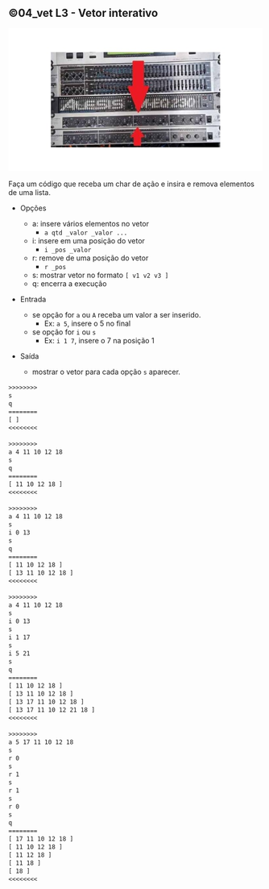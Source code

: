## ©04_vet L3 - Vetor interativo

![](__capa.jpg)

Faça um código que receba um char de ação e insira e remova elementos de uma lista.

- Opções
    - a: insere vários elementos no vetor
        - `a qtd _valor _valor ...`
    - i: insere em uma posição do vetor
        - `i _pos _valor`
    - r: remove de uma posição do vetor
        - `r _pos`
    - s: mostrar vetor no formato `[ v1 v2 v3 ]`
    - q: encerra a execução

- Entrada
    - se opção for `a` ou `A` receba um valor a ser inserido.
        - Ex: `a 5`, insere o 5 no final
    - se opção for `i` ou `s` 
        - Ex: `i 1 7`, insere o 7 na posição 1
- Saída
    - mostrar o vetor para cada opção `s` aparecer.

```
>>>>>>>>
s
q
========
[ ]
<<<<<<<<

>>>>>>>>
a 4 11 10 12 18
s
q
========
[ 11 10 12 18 ]
<<<<<<<<

>>>>>>>>
a 4 11 10 12 18
s
i 0 13
s
q
========
[ 11 10 12 18 ]
[ 13 11 10 12 18 ]
<<<<<<<<

>>>>>>>>
a 4 11 10 12 18
s
i 0 13
s
i 1 17
s
i 5 21
s
q
========
[ 11 10 12 18 ]
[ 13 11 10 12 18 ]
[ 13 17 11 10 12 18 ]
[ 13 17 11 10 12 21 18 ]
<<<<<<<<

>>>>>>>>
a 5 17 11 10 12 18
s
r 0
s
r 1
s
r 1
s
r 0
s
q
========
[ 17 11 10 12 18 ]
[ 11 10 12 18 ]
[ 11 12 18 ]
[ 11 18 ]
[ 18 ]
<<<<<<<<

```
